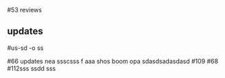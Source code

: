 #53 reviews
## updates
#us-sd -o ss

#66 updates nea ssscsss f
aaa shos boom opa
sdasdsadasdasd
#109 #68 
#112sss
ssdd sss
